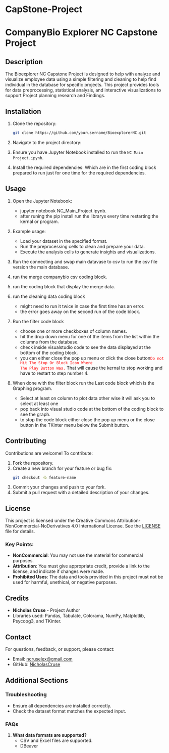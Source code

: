 # CapStone-Project
# CompanyBio Explorer NC Capstone Project

## Description
The Bioexplorer NC Capstone Project is designed to help with analyze and visualize employee data using a simple filtering and cleaning to help find individual in the database for specific projects. This project provides tools for data preprocessing, statistical analysis, and interactive visualizations to support Project planning research and Findings.

## Installation
1. Clone the repository:
    ```bash
    git clone https://github.com/yourusername/BioexplorerNC.git
    ```
2. Navigate to the project directory:

4. Ensure you have Jupyter Notebook installed to run the `NC Main Project.ipynb`.

3. Install the required dependencies:
    Which are in the first coding block prepared to run just for one time for the required dependencies.

## Usage
1. Open the Jupyter Notebook:
    - jupyter notebook NC_Main_Project.ipynb.
    - after runing the pip install run the librarys every time restarting the kernal or program. 

3. Example usage:
    - Load your dataset in the specified format.
    - Run the preprocessing cells to clean and prepare your data.
    - Execute the analysis cells to generate insights and visualizations.

4. Run the connecting and swap main datavase to csv to run the csv file version the main database.

5. run the merge companybio csv coding block.

6. run the coding block that display the merge data.

7. run the cleaning data coding block
    - might need to run it twice in case the first time has an error.
    - the error goes away on the second run of the code block.

8. Run the filter code block
    - choose one or more checkboxes of column names.
    - hit the drop down menu for one of the items from the list within the columns from the database.
    - check inside visualstudio code to see the data displayed at the bottom of the coding block.
    - you can either close the pop up menu or click the close button<code style="color : red">Do not Hit The Stop Or Block Icon Where The Play Button Was.</code> That will cause the kernal to stop working and have to restart to step number 4.

9. When done with the filter block run the Last code block which is the Graphing program.
    - Select at least on column to plot data other wise it will ask you to select at least one
    - pop back into visual studio code at the bottom of the coding block to see the graph. 
    - to stop the code block either close the pop up menu or the close button in the TKinter menu below the Submit button.

## Contributing
Contributions are welcome! To contribute:
1. Fork the repository.
2. Create a new branch for your feature or bug fix:
    ```bash
    git checkout -b feature-name
    ```
3. Commit your changes and push to your fork.
4. Submit a pull request with a detailed description of your changes.

## License
This project is licensed under the Creative Commons Attribution-NonCommercial-NoDerivatives 4.0 International License. See the [LICENSE](LICENSE) file for details.

### Key Points:
- **NonCommercial**: You may not use the material for commercial purposes.
- **Attribution**: You must give appropriate credit, provide a link to the license, and indicate if changes were made.
- **Prohibited Uses**: The data and tools provided in this project must not be used for harmful, unethical, or negative purposes.

## Credits
- **Nicholas Cruse** - Project Author
- Libraries used: Pandas, Tabulate, Colorama, NumPy, Matplotlib, Psycopg3, and TKinter.

## Contact
For questions, feedback, or support, please contact:
- Email: ncruselex@gmail.com
- GitHub: [NicholasCruse](https://github.com/NicholasCruse)

## Additional Sections
### Troubleshooting
- Ensure all dependencies are installed correctly.
- Check the dataset format matches the expected input.

### FAQs
1. **What data formats are supported?**
    - CSV and Excel files are supported.
    - DBeaver
